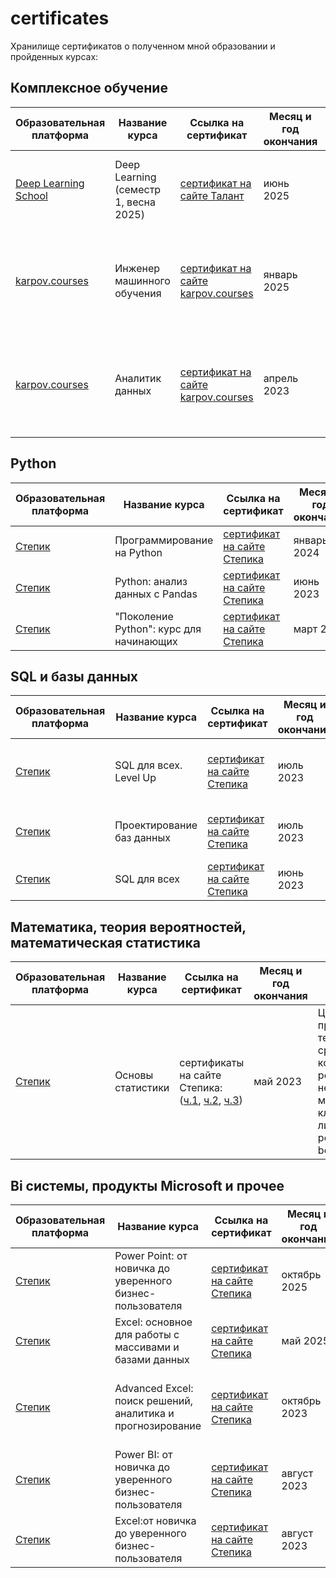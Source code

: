 # certificates
Хранилище сертификатов о полученном мной образовании и пройденных курсах:<br>

## Комплексное обучение
| Образовательная платформа | Название курса | Ссылка на сертификат | Месяц и год окончания | Полученные навыки |
| -------- | -------- | -------- |  -------- |  -------- |
| [Deep Learning School](https://dls.samcs.ru/) | Deep Learning (семестр 1, весна 2025) | [сертификат на сайте Талант](https://talent.kruzhok.org/user/696585) |  июнь 2025 | Алгоритмы машинного обучения, полносвязные и сверточные нейронные сети для CV, CNN, cемантическая сегментация, GANs |
| [karpov.courses](https://karpov.courses/ml-start?_gl=1*oir03h*_ga*MTQ2OTI3MjY3LjE3MTgwMDg4NjY.*_ga_DZP7KEXCQQ*czE3NDg2MTE3OTckbzQwNCRnMSR0MTc0ODYxMjExMyRqOCRsMCRoMA..) | Инженер машинного обучения | [сертификат на сайте karpov.courses](https://lab.karpov.courses/certificate/dd846c62-35b9-4a4b-9dea-4521d703b6a0/) |  январь 2025 | Python (функции, классы, ООП), ML (линейная и многоклассовая классификации, решающие деревья, случайный лес, градиентный бустинг)  |
| [karpov.courses](https://karpov.courses/analytics) | Аналитик данных | [сертификат на сайте karpov.courses](https://lab.karpov.courses/certificate/52ebbe4a-9852-497d-953d-14dcb98f9d66/) |  апрель 2023 | Python (pandas, numpy, matplotlib, seaborn), Tableau/Redash, Git, SQL (ClickHouse/PostgreSQL), A/B тестирование, теория вероятностей, математическая статистика |

## Python
| Образовательная платформа | Название курса | Ссылка на сертификат | Месяц и год окончания | Полученные навыки |
| -------- | -------- | -------- |  -------- |  -------- |
| [Степик](https://stepik.org/course/67/info) | Программирование на Python  | [сертификат на сайте Степика](https://stepik.org/cert/2327369)  |  январь 2024 | введение в Python |
| [Степик](https://stepik.org/course/118593/info) | Python: анализ данных с Pandas  | [сертификат на сайте Степика](https://stepik.org/cert/2093533)  |  июнь 2023 | Python, Pandas |
| [Степик](https://stepik.org/course/58852/info) | "Поколение Python": курс для начинающих | [сертификат на сайте Степика](https://stepik.org/cert/1978688) |  март 2023 |  введение в Python |

## SQL и базы данных
| Образовательная платформа | Название курса | Ссылка на сертификат | Месяц и год окончания | Полученные навыки |
| -------- | -------- | -------- |  -------- |  -------- |
| [Степик](https://stepik.org/course/122667/info) | SQL для всех. Level Up  | [сертификат на сайте Степика](https://stepik.org/cert/2118706)  |  июль 2023 | Создание таблиц, проектирование БД, оконные функции |
| [Степик](https://stepik.org/course/51675/info) | Проектирование баз данных  | [сертификат на сайте Степика](https://stepik.org/cert/2119082)  |  июль 2023 | Проектирование БД, нормализация, проектирование |
| [Степик](https://stepik.org/course/102883/info) | SQL для всех  | [сертификат на сайте Степика](https://stepik.org/cert/2109844)  |  июнь 2023 | MS SQL: JOINs, UNION, CASE |

## Математика, теория вероятностей, математическая статистика
| Образовательная платформа | Название курса | Ссылка на сертификат | Месяц и год окончания | Полученные навыки |
| -------- | -------- | -------- |  -------- |  -------- |
| [Степик](https://stepik.org/course/76/info) | Основы статистики  | сертификаты на сайте Степика: ([ч.1](https://stepik.org/cert/2048070), [ч.2](https://stepik.org/cert/2059955), [ч.3](https://stepik.org/cert/2077631))  |  май 2023 | Центральная предельная теорема, cравнение средних, корреляция и регрессия, непараметрические методы, кластерный анализ, линейная регрессия, bootstrap |

## Bi системы, продукты Microsoft и прочее
| Образовательная платформа | Название курса | Ссылка на сертификат | Месяц и год окончания | Полученные навыки |
| -------- | -------- | -------- |  -------- |  -------- |
| [Степик](https://stepik.org/course/159477/info) | Power Point: от новичка до уверенного бизнес-пользователя  | [сертификат на сайте Степика](https://stepik.org/cert/2990026)  |  октябрь 2025 | Основы создания качественных бизнес-презентаций |
| [Степик](https://stepik.org/course/173117/info) | Excel: основное для работы с массивами и базами данных  | [сертификат на сайте Степика](https://stepik.org/cert/2858222)  |  май 2025 | Подключение к БД, PowerPivot |
| [Степик](https://stepik.org/course/146872/info) | Advanced Excel: поиск решений, аналитика и прогнозирование | [сертификат на сайте Степика](https://stepik.org/cert/2192045)  | октябрь 2023 | Подбор параметров, поиск решений, прогнозирование, поиск связей в данных |
| [Степик](https://stepik.org/course/138385/info) | Power BI: от новичка до уверенного бизнес-пользователя  | [сертификат на сайте Степика](https://stepik.org/cert/2137117)  |  август 2023 | PowerBi: PowerQuery, DAX, меры, визуализация |
| [Степик](https://stepik.org/course/119119/info) | Excel:от новичка до уверенного бизнес-пользователя  | [сертификат на сайте Степика](https://stepik.org/cert/2161568)  |  август 2023 | Формулы, сводные таблицы, диаграммы |
